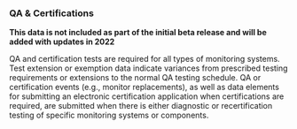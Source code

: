 ### QA & Certifications

**This data is not included as part of the initial beta release and will be added with updates in 2022**

QA and certification tests are required for all types of monitoring systems. Test extension or exemption data indicate variances from prescribed testing requirements or extensions to the normal QA testing schedule. QA or certification events (e.g., monitor replacements), as well as data elements for submitting an electronic certification application when certifications are required, are submitted when there is either diagnostic or recertification testing of specific monitoring systems or components.